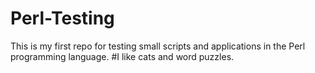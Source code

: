 # Perl-Testing
This is my first repo for testing small scripts and applications in the Perl programming language. 
#I like cats and word puzzles. 
